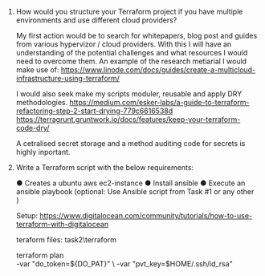 1. How would you structure your Terraform project if you have multiple environments and use different cloud providers?


    My first action would be to search for whitepapers, blog post and guides from various hypervizor / cloud providers. With this I will have an understanding of the potential challenges and what resources I would need to overcome them. An example of the research metiarial I would make use of:
        https://www.linode.com/docs/guides/create-a-multicloud-infrastructure-using-terraform/
    
    I would also seek make my scripts moduler, reusable and apply DRY methodologies.
        https://medium.com/esker-labs/a-guide-to-terraform-refactoring-step-2-start-drying-779c6616538d
        https://terragrunt.gruntwork.io/docs/features/keep-your-terraform-code-dry/

    A cetralised secret storage and a method auditing code for secrets is highly inportant.

2. Write a Terraform script with the below requirements:

    ● Creates a ubuntu aws ec2-instance
    ● Install ansible
    ● Execute an ansible playbook (optional: Use Ansible script from Task #1 or any other )


    Setup:
        https://www.digitalocean.com/community/tutorials/how-to-use-terraform-with-digitalocean

    teraform files:
        task2\terraform

    terraform plan \
      -var "do_token=${DO_PAT}" \
      -var "pvt_key=$HOME/.ssh/id_rsa" 

